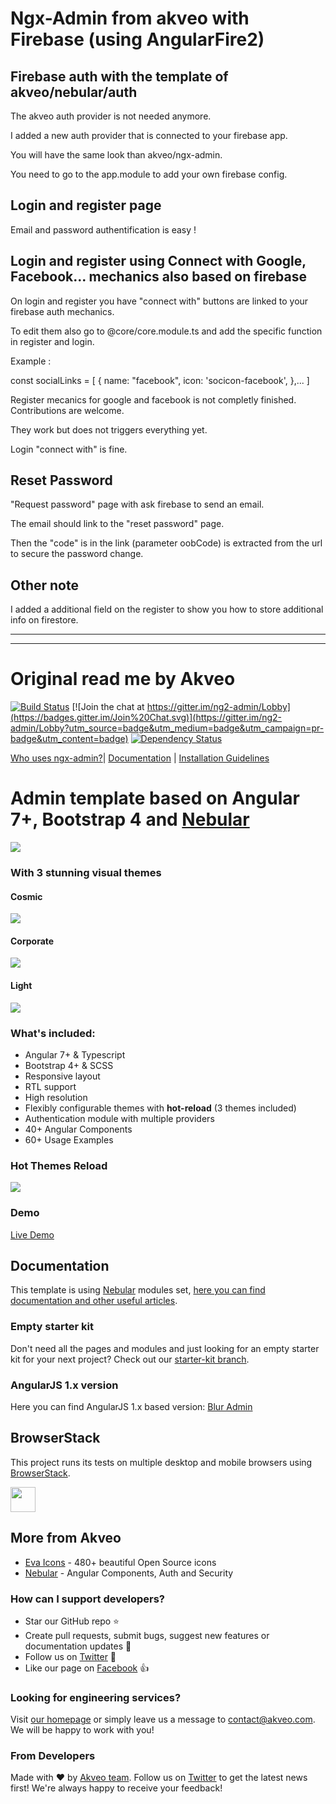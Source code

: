 # Ngx-Admin from akveo with Firebase (using AngularFire2)

## Firebase auth with the template of akveo/nebular/auth
The akveo auth provider is not needed anymore.

I added a new auth provider that is connected to your firebase app.

You will have the same look than akveo/ngx-admin.

You need to go to the app.module to add your own firebase config.

## Login and register page
Email and password authentification is easy !

## Login and register using Connect with Google, Facebook... mechanics also based on firebase
On login and register you have "connect with" buttons are linked to your firebase auth mechanics.

To edit them also go to @core/core.module.ts and add the specific function in register and login.

Example : 

const socialLinks = [
  {
    name: "facebook",
    icon: 'socicon-facebook',
  },... ]

Register mecanics for google and facebook is not completly finished. Contributions are welcome.

They work but does not triggers everything yet.

Login "connect with" is fine.

## Reset Password

"Request password" page with ask firebase to send an email.

The email should link to the "reset password" page.

Then the "code" is in the link (parameter oobCode) is extracted from the url to secure the password change.

## Other note

I added a additional field on the register to show you how to store additional info on firestore.

-----------------------------------------------------------

-----------------------------------------------------------

# Original read me by Akveo

[![Build Status](https://travis-ci.org/akveo/ngx-admin.svg?branch=master)](https://travis-ci.org/akveo/ngx-admin)
[![Join the chat at https://gitter.im/ng2-admin/Lobby](https://badges.gitter.im/Join%20Chat.svg)](https://gitter.im/ng2-admin/Lobby?utm_source=badge&utm_medium=badge&utm_campaign=pr-badge&utm_content=badge)
[![Dependency Status](https://david-dm.org/akveo/ngx-admin/status.svg)](https://david-dm.org/akveo/ng2-admin)

[Who uses ngx-admin?](https://github.com/akveo/ngx-admin/issues/1645)| [Documentation](https://akveo.github.io/ngx-admin/?utm_source=github&utm_medium=ngx_admin_readme&utm_campaign=themes) | [Installation Guidelines](https://akveo.github.io/ngx-admin/docs/getting-started/what-is-ngxadmin?utm_source=github&utm_medium=ngx_admin_readme&utm_campaign=themes)

# Admin template based on Angular 7+, Bootstrap 4 and <a href="https://github.com/akveo/nebular">Nebular</a>
<a target="_blank" href="http://akveo.com/ngx-admin/#/pages/dashboard?theme=corporate&utm_source=github&utm_medium=ngx_admin_readme&utm_campaign=main_pic"><img src="https://i.imgur.com/OIL7rt8.png"/></a>


### With 3 stunning visual themes

#### Cosmic
<a target="_blank" href="http://akveo.com/ngx-admin/?theme=cosmic&utm_source=github&utm_medium=ngx_admin_readme&utm_campaign=themes#/pages/dashboard"><img src="https://i.imgur.com/tvAJJhW.png"/></a>

#### Corporate
<a target="_blank" href="http://akveo.com/ngx-admin/?theme=corporate&utm_source=github&utm_medium=ngx_admin_readme&utm_campaign=themes#/pages/dashboard"><img src="https://i.imgur.com/wbEtUX4.jpg"/></a>

#### Light

<a target="_blank" href="http://akveo.com/ngx-admin/?theme=default&utm_source=github&utm_medium=ngx_admin_readme&utm_campaign=themes#/pages/dashboard"><img src="https://i.imgur.com/cb9U34M.jpg"/></a>

### What's included:

- Angular 7+ & Typescript
- Bootstrap 4+ & SCSS
- Responsive layout
- RTL support
- High resolution
- Flexibly configurable themes with **hot-reload** (3 themes included)
- Authentication module with multiple providers
- 40+ Angular Components
- 60+ Usage Examples

### Hot Themes Reload

<a target="_blank" href="http://akveo.com/ngx-admin/#/pages/dashboard?utm_source=github&utm_medium=ngx_admin_readme&utm_campaign=demo"><img src="https://i.imgur.com/XoJtfvK.gif"/></a>

### Demo

<a target="_blank" href="http://akveo.com/ngx-admin/">Live Demo</a>

## Documentation
This template is using [Nebular](https://github.com/akveo/nebular) modules set, [here you can find documentation and other useful articles](https://akveo.github.io/nebular/docs/guides/install-based-on-starter-kit).

### Empty starter kit
Don't need all the pages and modules and just looking for an empty starter kit for your next project? Check out our [starter-kit branch](https://github.com/akveo/ngx-admin/tree/starter-kit).

### AngularJS 1.x version
Here you can find AngularJS 1.x based version: [Blur Admin](http://akveo.github.io/blur-admin/)

## BrowserStack
This project runs its tests on multiple desktop and mobile browsers using [BrowserStack](http://www.browserstack.com).

<img src="https://cloud.githubusercontent.com/assets/131406/22254249/534d889e-e254-11e6-8427-a759fb23b7bd.png" height="40" />

## More from Akveo

- [Eva Icons](https://github.com/akveo/eva-icons) - 480+ beautiful Open Source icons
- [Nebular](https://github.com/akveo/nebular) - Angular Components, Auth and Security

### How can I support developers?
- Star our GitHub repo :star:
- Create pull requests, submit bugs, suggest new features or documentation updates :wrench:
- Follow us on [Twitter](https://twitter.com/akveo_inc) :feet:
- Like our page on [Facebook](https://www.facebook.com/akveo/) :thumbsup:

### Looking for engineering services? 
Visit [our homepage](http://akveo.com/) or simply leave us a message to [contact@akveo.com](mailto:contact@akveo.com). We will be happy to work with you!

### From Developers
Made with :heart: by [Akveo team](http://akveo.com/). Follow us on [Twitter](https://twitter.com/akveo_inc) to get the latest news first!
We're always happy to receive your feedback!
